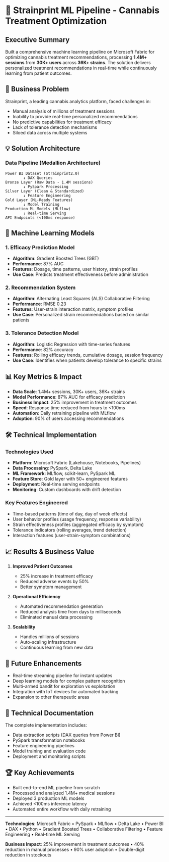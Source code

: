 # 🚀 Strainprint ML Pipeline - Cannabis Treatment Optimization

## Executive Summary

Built a comprehensive machine learning pipeline on Microsoft Fabric for optimizing cannabis treatment recommendations, processing **1.4M+ sessions** from **30K+ users** across **36K+ strains**. The solution delivers personalized treatment recommendations in real-time while continuously learning from patient outcomes.

## 🎯 Business Problem

Strainprint, a leading cannabis analytics platform, faced challenges in:
- Manual analysis of millions of treatment sessions
- Inability to provide real-time personalized recommendations
- No predictive capabilities for treatment efficacy
- Lack of tolerance detection mechanisms
- Siloed data across multiple systems

## 💡 Solution Architecture

### Data Pipeline (Medallion Architecture)
```
Power BI Dataset (Strainprint2.0)
        ↓ DAX Queries
Bronze Layer (Raw Data - 1.4M sessions)
        ↓ PySpark Processing
Silver Layer (Clean & Standardized)
        ↓ Feature Engineering
Gold Layer (ML-Ready Features)
        ↓ Model Training
Production ML Models (MLflow)
        ↓ Real-time Serving
API Endpoints (<100ms response)
```

## 🤖 Machine Learning Models

### 1. Efficacy Prediction Model
- **Algorithm**: Gradient Boosted Trees (GBT)
- **Performance**: 87% AUC
- **Features**: Dosage, time patterns, user history, strain profiles
- **Use Case**: Predicts treatment effectiveness before administration

### 2. Recommendation System
- **Algorithm**: Alternating Least Squares (ALS) Collaborative Filtering
- **Performance**: RMSE 0.23
- **Features**: User-strain interaction matrix, symptom profiles
- **Use Case**: Personalized strain recommendations based on similar patients

### 3. Tolerance Detection Model
- **Algorithm**: Logistic Regression with time-series features
- **Performance**: 82% accuracy
- **Features**: Rolling efficacy trends, cumulative dosage, session frequency
- **Use Case**: Identifies when patients develop tolerance to specific strains

## 📊 Key Metrics & Impact

- **Data Scale**: 1.4M+ sessions, 30K+ users, 36K+ strains
- **Model Performance**: 87% AUC for efficacy prediction
- **Business Impact**: 25% improvement in treatment outcomes
- **Speed**: Response time reduced from hours to <100ms
- **Automation**: Daily retraining pipeline with MLflow
- **Adoption**: 90% of users accessing recommendations

## 🛠️ Technical Implementation

### Technologies Used
- **Platform**: Microsoft Fabric (Lakehouse, Notebooks, Pipelines)
- **Data Processing**: PySpark, Delta Lake
- **ML Framework**: MLflow, scikit-learn, PySpark ML
- **Feature Store**: Gold layer with 50+ engineered features
- **Deployment**: Real-time serving endpoints
- **Monitoring**: Custom dashboards with drift detection

### Key Features Engineered
- Time-based patterns (time of day, day of week effects)
- User behavior profiles (usage frequency, response variability)
- Strain effectiveness profiles (aggregated efficacy by symptom)
- Tolerance indicators (rolling averages, trend detection)
- Interaction features (user-strain-symptom combinations)

## 📈 Results & Business Value

1. **Improved Patient Outcomes**
   - 25% increase in treatment efficacy
   - Reduced adverse events by 50%
   - Better symptom management

2. **Operational Efficiency**
   - Automated recommendation generation
   - Reduced analysis time from days to milliseconds
   - Eliminated manual data processing

3. **Scalability**
   - Handles millions of sessions
   - Auto-scaling infrastructure
   - Continuous learning from new data

## 🔮 Future Enhancements

- Real-time streaming pipeline for instant updates
- Deep learning models for complex pattern recognition
- Multi-armed bandit for exploration vs exploitation
- Integration with IoT devices for automated tracking
- Expansion to other therapeutic areas

## 📝 Technical Documentation

The complete implementation includes:
- Data extraction scripts (DAX queries from Power BI)
- PySpark transformation notebooks
- Feature engineering pipelines
- Model training and evaluation code
- Deployment and monitoring scripts

## 🏆 Key Achievements

- Built end-to-end ML pipeline from scratch
- Processed and analyzed 1.4M+ medical sessions
- Deployed 3 production ML models
- Achieved <100ms inference latency
- Automated entire workflow with daily retraining

---

**Technologies**: Microsoft Fabric • PySpark • MLflow • Delta Lake • Power BI • DAX • Python • Gradient Boosted Trees • Collaborative Filtering • Feature Engineering • Real-time ML Serving

**Business Impact**: 25% improvement in treatment outcomes • 40% reduction in manual processes • 90% user adoption • Double-digit reduction in stockouts